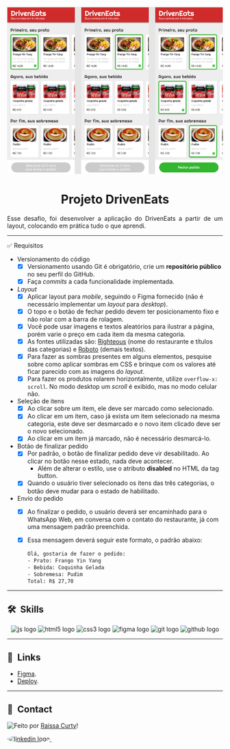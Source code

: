 ![Imagem 1](./layout-projeto.png "Imagem 1")

<h1 align="center">Projeto DrivenEats </h1>

<p align="justify">Esse desafio, foi desenvolver a aplicação do DrivenEats a partir de um layout, colocando em prática tudo o que aprendi.</p>
<hr/>
✅ Requisitos

- Versionamento do código
    - [x]  Versionamento usando Git é obrigatório, crie um **repositório público** no seu perfil do GitHub.
    - [x]  Faça *commits* a cada funcionalidade implementada.
- *Layout*
    - [x]  Aplicar layout para *mobile*, seguindo o Figma fornecido (não é necessário implementar um *layout* para *desktop*).
    - [x]  O topo e o botão de fechar pedido devem ter posicionamento fixo e não rolar com a barra de rolagem.
    - [x]  Você pode usar imagens e textos aleatórios para ilustrar a página, porém varie o preço em cada item da mesma categoria.
    - [x]  As fontes utilizadas são: [Righteous](https://fonts.google.com/specimen/Righteous) (nome do restaurante e títulos das categorias) e [Roboto](https://fonts.google.com/specimen/Roboto) (demais textos).
    - [x]  Para fazer as sombras presentes em alguns elementos, pesquise sobre como aplicar sombras em CSS e brinque com os valores até ficar parecido com as imagens do *layout*.
    - [x]  Para fazer os produtos rolarem horizontalmente, utilize `overflow-x: scroll`. No modo desktop um *scroll* é exibido, mas no modo celular não.
- Seleção de itens
    - [x]  Ao clicar sobre um item, ele deve ser marcado como selecionado.
    - [x]  Ao clicar em um item, caso já exista um item selecionado na mesma categoria, este deve ser desmarcado e o novo item clicado deve ser o novo selecionado.
    - [x]  Ao clicar em um item já marcado, não é necessário desmarcá-lo.
- Botão de finalizar pedido
    - [x]  Por padrão, o botão de finalizar pedido deve vir desabilitado. Ao clicar no botão nesse estado, nada deve acontecer.
        - Além de alterar o estilo, use o atributo **disabled** no HTML da tag button.
    - [x]  Quando o usuário tiver selecionado os itens das três categorias, o botão deve mudar para o estado de habilitado.
- Envio do pedido
    - [x]  Ao finalizar o pedido, o usuário deverá ser encaminhado para o WhatsApp Web, em conversa com o contato do restaurante, já com uma mensagem padrão preenchida.
    - [x]  Essa mensagem deverá seguir este formato, o padrão abaixo:
        
        ```
        Olá, gostaria de fazer o pedido:
        - Prato: Frango Yin Yang
        - Bebida: Coquinha Gelada
        - Sobremesa: Pudim
        Total: R$ 27,70
        ```
<hr/>

## 🛠 &nbsp;Skills
<div align="center">
  <img src="https://cdn.jsdelivr.net/gh/devicons/devicon/icons/javascript/javascript-original.svg" height="40" width="52" alt="js logo"  />
  <img src="https://cdn.jsdelivr.net/gh/devicons/devicon/icons/html5/html5-original.svg" height="40" width="52" alt="html5 logo"  />
  <img src="https://cdn.jsdelivr.net/gh/devicons/devicon/icons/css3/css3-original.svg" height="40" width="52" alt="css3 logo"  />
  <img src="https://cdn.jsdelivr.net/gh/devicons/devicon/icons/figma/figma-original.svg" height="40" width="52" alt="figma logo"   />        
  <img src="https://cdn.jsdelivr.net/gh/devicons/devicon/icons/git/git-original.svg" height="40" width="52" alt="git logo"  />
  <img src="https://cdn.jsdelivr.net/gh/devicons/devicon/icons/github/github-original.svg" height="40" width="52" alt="github logo" />                                   
</div>
<hr/>

## 🚀 &nbsp;Links

- [Figma](https://www.figma.com/file/i8tceg0W7Z9FfANaDbR3FV/DrivenEats?node-id=0%3A1&t=cKwhDCR0JQPnuE4b-0).<br/>
- [Deploy](https://projeto3-driveneats-gamma.vercel.app/).<br/>
___

## 💬 &nbsp;Contact
<img align="left" src="https://avatars.githubusercontent.com/curtyraissa?size=100">

Feito por [Raissa Curty](https://github.com/curtyraissa)!

<a href="https://www.linkedin.com/in/raissa-curty/" target="_blank">
    <img style="border-radius:50%;" src="https://raw.githubusercontent.com/maurodesouza/profile-readme-generator/master/src/assets/icons/social/linkedin/default.svg" width="52" height="40" alt="linkedin logo"  />
  </a>&nbsp;
